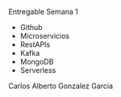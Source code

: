 Entregable Semana 1

  * Github
  * Microservicios
  * RestAPIs
  * Kafka
  * MongoDB
  * Serverless


Carlos Alberto Gonzalez Garcia
